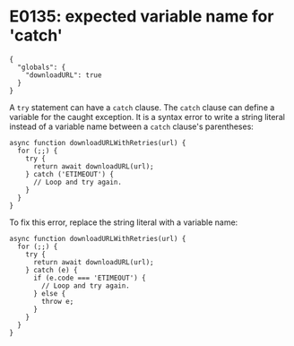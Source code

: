 # E0135: expected variable name for 'catch'

```config-for-examples
{
  "globals": {
    "downloadURL": true
  }
}
```

A `try` statement can have a `catch` clause. The `catch` clause can define a
variable for the caught exception. It is a syntax error to write a string
literal instead of a variable name between a `catch` clause's parentheses:

    async function downloadURLWithRetries(url) {
      for (;;) {
        try {
          return await downloadURL(url);
        } catch ('ETIMEOUT') {
          // Loop and try again.
        }
      }
    }

To fix this error, replace the string literal with a variable name:

    async function downloadURLWithRetries(url) {
      for (;;) {
        try {
          return await downloadURL(url);
        } catch (e) {
          if (e.code === 'ETIMEOUT') {
            // Loop and try again.
          } else {
            throw e;
          }
        }
      }
    }
